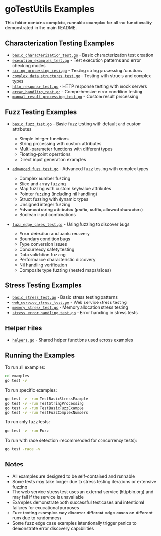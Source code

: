 # goTestUtils Examples

This folder contains complete, runnable examples for all the functionality demonstrated in the main README.

## Characterization Testing Examples

- [`basic_characterization_test.go`](basic_characterization_test.go) - Basic characterization test creation
- [`execution_examples_test.go`](execution_examples_test.go) - Test execution patterns and error checking modes
- [`string_processing_test.go`](string_processing_test.go) - Testing string processing functions
- [`complex_data_structures_test.go`](complex_data_structures_test.go) - Testing with structs and complex types
- [`http_response_test.go`](http_response_test.go) - HTTP response testing with mock servers
- [`error_handling_test.go`](error_handling_test.go) - Comprehensive error condition testing
- [`manual_result_processing_test.go`](manual_result_processing_test.go) - Custom result processing

## Fuzz Testing Examples

- [`basic_fuzz_test.go`](basic_fuzz_test.go) - Basic fuzz testing with default and custom attributes
  - Simple integer functions
  - String processing with custom attributes
  - Multi-parameter functions with different types
  - Floating-point operations
  - Direct input generation examples

- [`advanced_fuzz_test.go`](advanced_fuzz_test.go) - Advanced fuzz testing with complex types
  - Complex number fuzzing
  - Slice and array fuzzing
  - Map fuzzing with custom key/value attributes
  - Pointer fuzzing (including nil handling)
  - Struct fuzzing with dynamic types
  - Unsigned integer fuzzing
  - Advanced string attributes (prefix, suffix, allowed characters)
  - Boolean input combinations

- [`fuzz_edge_cases_test.go`](fuzz_edge_cases_test.go) - Using fuzzing to discover bugs
  - Error detection and panic recovery
  - Boundary condition bugs
  - Type conversion issues
  - Concurrency safety testing
  - Data validation fuzzing
  - Performance characteristic discovery
  - Nil handling verification
  - Composite type fuzzing (nested maps/slices)

## Stress Testing Examples

- [`basic_stress_test.go`](basic_stress_test.go) - Basic stress testing patterns
- [`web_service_stress_test.go`](web_service_stress_test.go) - Web service stress testing
- [`memory_stress_test.go`](memory_stress_test.go) - Memory allocation stress testing
- [`stress_error_handling_test.go`](stress_error_handling_test.go) - Error handling in stress tests

## Helper Files

- [`helpers.go`](helpers.go) - Shared helper functions used across examples

## Running the Examples

To run all examples:

```bash
cd examples
go test -v
```

To run specific examples:

```bash
go test -v -run TestBasicStressExample
go test -v -run TestStringProcessing
go test -v -run TestBasicFuzzExample
go test -v -run TestFuzzComplexNumbers
```

To run only fuzz tests:

```bash
go test -v -run Fuzz
```

To run with race detection (recommended for concurrency tests):

```bash
go test -race -v
```

## Notes

- All examples are designed to be self-contained and runnable
- Some tests may take longer due to stress testing iterations or extensive fuzzing
- The web service stress test uses an external service (httpbin.org) and may fail if the service is unavailable
- Examples demonstrate both successful test cases and intentional failures for educational purposes
- Fuzz testing examples may discover different edge cases on different runs due to randomness
- Some fuzz edge case examples intentionally trigger panics to demonstrate error discovery capabilities
